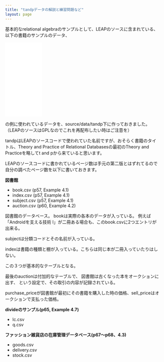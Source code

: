 ```yaml
---
title: "tandpデータの解説と練習問題など"
layout: page
---
```


基本的なrelational algebraのサンプルとして、LEAPのソースに含まれている、以下の書籍のサンプルのデータ、

<iframe sandbox="allow-popups allow-scripts allow-modals allow-forms allow-same-origin" style="width:120px;height:240px;" marginwidth="0" marginheight="0" scrolling="no" frameborder="0" src="//rcm-fe.amazon-adsystem.com/e/cm?lt1=_blank&bc1=000000&IS2=1&bg1=FFFFFF&fc1=000000&lc1=0000FF&t=karino203-22&language=ja_JP&o=9&p=8&l=as4&m=amazon&f=ifr&ref=as_ss_li_til&asins=B00OD5CB50&linkId=031b79722ee8b82c89df4ef320cc8118"></iframe>

の例に使われているデータを、source/data/tandp下に作っておきました。（LEAPのソースはGPLなのでこれを再配布したい時はご注意を）

tandpはLEAPのソースコードで使われていた名前ですが、おそらく書籍のタイトル、Theory and Practice of Relational Databasesの最初のTheory and Practiceを略してt and pから来ていると思います。

LEAPのソースコードに書かれているページ数は手元の第二版とはずれてるので自分の調べたページ数を以下に書いておきます。

**図書館**

- book.csv (p57, Example 4.1)
- index.csv (p57, Example 4.1)
- subject.csv (p57, Example 4.1)
- auction.csv (p60, Example 4.2)

図書館のデータベース。
bookは実際の各本のデータが入っている。
例えば「Androidを支える技術 I」が二冊ある場合も、このbook.csvに2つエントリが出来る。

subjectは分類コードとその名前が入っている。

indexは書籍の種類と棚が入っている。こちらは同じ本が二冊入っていたりはしない。

この３つが基本的なテーブルとなる。

最後のauctionは付加的なテーブルで、
図書館は古くなった本をオークションに出す、
という設定で、その取引の内容が記録されている。

purchase_priceが図書館が最初にその書籍を購入した時の価格、sell_priceはオークションで支払った価格。

**divideのサンプル(p65, Example 4.7)**

- lc.csv
- q.csv

**ファッション雑貨店の在庫管理データベース(p67〜p68、4.3)**

- goods.csv
- delivery.csv
- stock.csv
